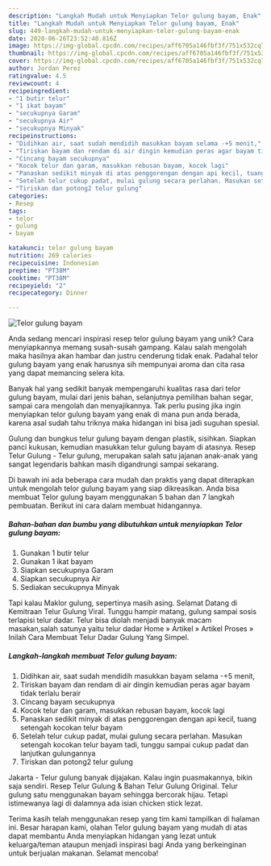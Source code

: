 ```yaml
---
description: "Langkah Mudah untuk Menyiapkan Telor gulung bayam, Enak"
title: "Langkah Mudah untuk Menyiapkan Telor gulung bayam, Enak"
slug: 449-langkah-mudah-untuk-menyiapkan-telor-gulung-bayam-enak
date: 2020-06-26T23:52:40.816Z
image: https://img-global.cpcdn.com/recipes/aff6705a146fbf3f/751x532cq70/telor-gulung-bayam-foto-resep-utama.jpg
thumbnail: https://img-global.cpcdn.com/recipes/aff6705a146fbf3f/751x532cq70/telor-gulung-bayam-foto-resep-utama.jpg
cover: https://img-global.cpcdn.com/recipes/aff6705a146fbf3f/751x532cq70/telor-gulung-bayam-foto-resep-utama.jpg
author: Jordan Perez
ratingvalue: 4.5
reviewcount: 4
recipeingredient:
- "1 butir telur"
- "1 ikat bayam"
- "secukupnya Garam"
- "secukupnya Air"
- "secukupnya Minyak"
recipeinstructions:
- "Didihkan air, saat sudah mendidih masukkan bayam selama -+5 menit,"
- "Tiriskan bayam dan rendam di air dingin kemudian peras agar bayam tidak terlalu berair"
- "Cincang bayam secukupnya"
- "Kocok telur dan garam, masukkan rebusan bayam, kocok lagi"
- "Panaskan sedikit minyak di atas penggorengan dengan api kecil, tuang setengah kocokan telur bayam"
- "Setelah telur cukup padat, mulai gulung secara perlahan. Masukan setengah kocokan telur bayam tadi, tunggu sampai cukup padat dan lanjutkan gulungannya"
- "Tiriskan dan potong2 telur gulung"
categories:
- Resep
tags:
- telor
- gulung
- bayam

katakunci: telor gulung bayam 
nutrition: 269 calories
recipecuisine: Indonesian
preptime: "PT38M"
cooktime: "PT38M"
recipeyield: "2"
recipecategory: Dinner

---
```



![Telor gulung bayam](https://img-global.cpcdn.com/recipes/aff6705a146fbf3f/751x532cq70/telor-gulung-bayam-foto-resep-utama.jpg)

Anda sedang mencari inspirasi resep telor gulung bayam yang unik? Cara menyiapkannya memang susah-susah gampang. Kalau salah mengolah maka hasilnya akan hambar dan justru cenderung tidak enak. Padahal telor gulung bayam yang enak harusnya sih mempunyai aroma dan cita rasa yang dapat memancing selera kita.

Banyak hal yang sedikit banyak mempengaruhi kualitas rasa dari telor gulung bayam, mulai dari jenis bahan, selanjutnya pemilihan bahan segar, sampai cara mengolah dan menyajikannya. Tak perlu pusing jika ingin menyiapkan telor gulung bayam yang enak di mana pun anda berada, karena asal sudah tahu triknya maka hidangan ini bisa jadi suguhan spesial.

Gulung dan bungkus telur gulung bayam dengan plastik, sisihkan. Siapkan panci kukusan, kemudian masukkan telur gulung bayam di atasnya. Resep Telur Gulung - Telur gulung, merupakan salah satu jajanan anak-anak yang sangat legendaris bahkan masih digandrungi sampai sekarang.


Di bawah ini ada beberapa cara mudah dan praktis yang dapat diterapkan untuk mengolah telor gulung bayam yang siap dikreasikan. Anda bisa membuat Telor gulung bayam menggunakan 5 bahan dan 7 langkah pembuatan. Berikut ini cara dalam membuat hidangannya.

<!--inarticleads1-->

##### Bahan-bahan dan bumbu yang dibutuhkan untuk menyiapkan Telor gulung bayam:

1. Gunakan 1 butir telur
1. Gunakan 1 ikat bayam
1. Siapkan secukupnya Garam
1. Siapkan secukupnya Air
1. Sediakan secukupnya Minyak


Tapi kalau Maklor gulung, sepertinya masih asing. Selamat Datang di Kemitraan Telur Gulung Viral. Tunggu hampir matang, gulung sampai sosis terlapisi telur dadar. Telur bisa diolah menjadi banyak macam masakan,salah satunya yaitu telur dadar Home » Artikel » Artikel Proses » Inilah Cara Membuat Telur Dadar Gulung Yang Simpel. 

<!--inarticleads2-->

##### Langkah-langkah membuat Telor gulung bayam:

1. Didihkan air, saat sudah mendidih masukkan bayam selama -+5 menit,
1. Tiriskan bayam dan rendam di air dingin kemudian peras agar bayam tidak terlalu berair
1. Cincang bayam secukupnya
1. Kocok telur dan garam, masukkan rebusan bayam, kocok lagi
1. Panaskan sedikit minyak di atas penggorengan dengan api kecil, tuang setengah kocokan telur bayam
1. Setelah telur cukup padat, mulai gulung secara perlahan. Masukan setengah kocokan telur bayam tadi, tunggu sampai cukup padat dan lanjutkan gulungannya
1. Tiriskan dan potong2 telur gulung


Jakarta - Telur gulung banyak dijajakan. Kalau ingin puasmakannya, bikin saja sendiri. Resep Telur Gulung &amp; Bahan Telur Gulung Original. Telur gulung satu menggunakan bayam sehingga bercorak hijau. Tetapi istimewanya lagi di dalamnya ada isian chicken stick lezat. 

Terima kasih telah menggunakan resep yang tim kami tampilkan di halaman ini. Besar harapan kami, olahan Telor gulung bayam yang mudah di atas dapat membantu Anda menyiapkan hidangan yang lezat untuk keluarga/teman ataupun menjadi inspirasi bagi Anda yang berkeinginan untuk berjualan makanan. Selamat mencoba!
